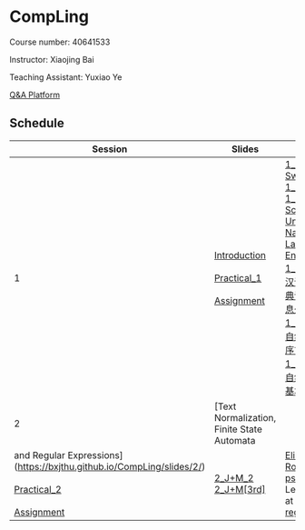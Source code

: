 # CompLing

Course number: 40641533

Instructor: Xiaojing Bai

Teaching Assistant: Yuxiao Ye

[Q&A Platform](https://piazza.com/tsinghua.edu.cn/fall2017/40641533)

## Schedule

Session | Slides | Readings | Extras
------- | ------ | -------- | -----
1 | [Introduction](https://bxjthu.github.io/CompLing/slides/1/)<br><br>[Practical_1](https://bxjthu.github.io/CompLing/slides/prac/prac_1.pdf)<br><br>[Assignment](https://bxjthu.github.io/CompLing/slides/1/#31) | [1_A Pendulum Swung Too Far](https://bxjthu.github.io/CompLing/readings/1_A_Pendulum_Swung_Too_Far.pdf)<br>[1_J+M_1](https://bxjthu.github.io/CompLing/readings/1_J+M_1.pdf)<br>[1_What Science Underlies Natural Language Engineering](https://bxjthu.github.io/CompLing/readings/1_What_Science_Underlies_Natural_Language_Engineering.pdf)<br>[1_俞士汶《现代汉语语法信息词典详解》中文信息处理的困难](https://bxjthu.github.io/CompLing/readings/1_俞士汶_现代汉语语法信息词典详解_中文信息处理的困难.pdf)<br>[1_冯志伟《统计自然语言处理》序言](https://bxjthu.github.io/CompLing/readings/1_冯志伟_统计自然语言处理_序言.pdf)<br>[1_宗成庆《统计自然语言处理》基本方法](https://bxjthu.github.io/CompLing/readings/1_宗成庆_统计自然语言处理_基本方法.pdf) | [Python NLTK Install](https://bxjthu.github.io/CompLing/readings/Python_NLTK_Install.pdf)<br>[Mathematical Foundations](https://bxjthu.github.io/CompLing/readings/pre_math_manning_schutze.pdf)<br>[Linguistic Essentials](https://bxjthu.github.io/CompLing/readings/pre_ling_manning_schutze.pdf)<br>[IBM Watson](http://tech.sina.com.cn/d/IBMWatson/)
2 | [Text Normalization, Finite State Automata 
and Regular Expressions](https://bxjthu.github.io/CompLing/slides/2/)<br><br>[Practical_2](https://bxjthu.github.io/CompLing/slides/prac/prac_2.pdf)<br><br>[Assignment](https://bxjthu.github.io/CompLing/slides/2/#37)| [2_J+M_2](https://bxjthu.github.io/CompLing/readings/2_J+M_2.pdf)<br>[2_J+M[3rd]](https://bxjthu.github.io/CompLing/readings/2_J+M[3rd]_words_corpora_normalization.pdf)| [Eliza, the Rogerian psychotherapist](http://psych.fullerton.edu/mbirnbaum/psych101/Eliza.htm)<br>Learn & test RE at [regex 101](https://regex101.com/) <br>[regex test](https://bxjthu.github.io/CompLing/readings/regex_test.txt)
